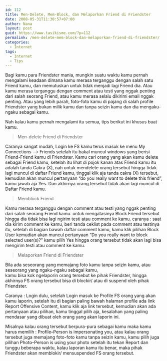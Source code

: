 ```yaml
---
id: 112
title: Men-Delete, Mem-Block, dan Melaporkan Friend di Friendster
date: 2008-05-31T11:30:57+07:00
author: Nana
layout: post
guid: https://www.tasikisme.com/?p=112
permalink: /men-delete-mem-block-dan-melaporkan-friend-di-friendster/
categories:
  - Internet
tags:
  - Internet
  - Tips
---
```

Bagi kamu para Friendster mania, mungkin suatu waktu kamu pernah mengalami keadaan dimana kamu merasa terganggu dengan salah satu Friend kamu, dan memutuskan untuk tidak menjadi lagi Friend dia. Atau kamu merasa terganggu dengan comment atau testi yang nggak penting dari salah seorang Friend, atau kamu merasa selalu dikirimi email nggak penting. Atau yang lebih parah, foto-foto kamu di pajang di salah profile Friendster yang bukan milik kamu dan tanpa seizin kamu dan dia mengaku-ngaku sebagai kamu.

Nah kalau kamu pernah mengalami itu semua, tips berikut ini khusus buat kamu.

> Men-delete Friend di Friendster

Caranya sangat mudah, Login ke FS kamu terus masuk ke menu My Connections –> Friends setelah itu bakal muncul windows yang berisi Friend-Friend kamu di Friendster. Kamu cari orang yang akan kamu delete sebagai Friend kamu, setelah itu lihat di pojok kanan atas Friend kamu itu adalah tanda Cakra (X), nah untuk mendelete orang tersebut hingga tidak lagi muncul di daftar Friend kamu, tinggal klik aja tanda cakra (X) tersebut, kemudian akan muncul pertanyaan “do you really want to delete this friend”, kamu jawab aja Yes. Dan akhirnya orang tersebut tidak akan lagi muncul di Daftar Friend kamu.

> Memblock Friend

Kamu merasa terganggu dengan comment atau testi yang nggak penting dari salah seorang Friend kamu. untuk mengatasinya Block Friend tersebut hingga dia tidak bisa lagi ngirim testi atau comment ke kamu. caranya : saat dia kirim comment ke kamu, beri tanda ceklist pada comment atau testinya itu, setelah di bagian bawah daftar comment kamu, kamu klik pilihan Block User kemudian akan muncul pertanyaan “Do you really want to block selected user(s)?” kamu pilih Yes hingga orang tersebut tidak akan lagi bisa mengirim testi atau comment ke kamu.

> Melaporkan Friend di Friendster

Bila ada seseorang yang memajang foto kamu tanpa seizin kamu, atau seseorang yang ngaku-ngaku sebagai kamu,  
kamu bisa kok ngelaporin orang tersebut ke pihak Friendster, hingga akhirnya FS orang tersebut bisa di blockir/ atau di suspend oleh pihak Friendster.

Caranya : Login dulu, setelah Login masuk ke Profile FS orang yang akan kamu laporin, setelah itu di bagian paling bawah halaman profile ada link Report Offensive Content, kamu klik aja link tersebut, kemudian akan ada pertanyaan atau pilihan, kamu tinggal pilih aja, kesalahan yang paling mendasar yang dibuat oleh orang yang akan laporin ini.

Misalnya kalau orang tersebut berpura-pura sebagai kamu maka kamu harus memilih : Profile&#8211;Person is impersonating you, atau kalau orang tersebut juga memajang foto-foto kamu tanpa seizin kamu, kamu pilih juga pilihan Photo&#8211;Person is using your photo setelah itu tekan Report dan tunggu beberapa waktu, kalau laporan kamu itu benar, maka pihak Friendster akan memblokir/ mensuspended FS orang tersebut.